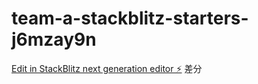 # team-a-stackblitz-starters-j6mzay9n

[Edit in StackBlitz next generation editor ⚡️](https://stackblitz.com/~/github.com/koki-takishita/team-a-stackblitz-starters-j6mzay9n)
差分
